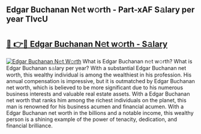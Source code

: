 ## Edgar Buchanan N𝚎t w𝚘rth - Part-xAF S𝚊lary per year TIvcU

# <h2><a href="http://gc2208.nevu.top/?p=Edgar+Buchanan">🔗 👉🔴 Edgar Buchanan N𝚎t w𝚘rth - S𝚊lary</a></h2>

[![Edgar Buchanan N𝚎t W𝚘rth](https://i.imgur.com/Oavwk0R.jpeg)](http://gc2208.nevu.top/?p=Edgar+Buchanan)
What is Edgar Buchanan n𝚎t w𝚘rth? What is Edgar Buchanan s𝚊lary per year?
With a substantial Edgar Buchanan net worth, this wealthy individual is among the wealthiest in his profession. His annual compensation is impressive, but it is outmatched by Edgar Buchanan net worth, which is believed to be more significant due to his numerous business interests and valuable real estate assets. With a Edgar Buchanan net worth that ranks him among the richest individuals on the planet, this man is renowned for his business acumen and financial acumen. With a Edgar Buchanan net worth in the billions and a notable income, this wealthy person is a shining example of the power of tenacity, dedication, and financial brilliance.
